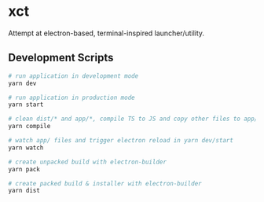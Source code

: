# xct

Attempt at electron-based, terminal-inspired launcher/utility.

## Development Scripts

```bash
# run application in development mode
yarn dev

# run application in production mode
yarn start

# clean dist/* and app/*, compile TS to JS and copy other files to app/*
yarn compile

# watch app/ files and trigger electron reload in yarn dev/start
yarn watch

# create unpacked build with electron-builder
yarn pack

# create packed build & installer with electron-builder
yarn dist
```
